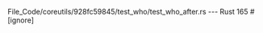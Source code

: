 File_Code/coreutils/928fc59845/test_who/test_who_after.rs --- Rust
                                                                                                                                                           165 #[ignore]

